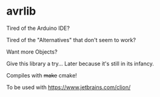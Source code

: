 avrlib
======
Tired of the Arduino IDE?

Tired of the "Alternatives" that don't seem to work?

Want more Objects?

Give this library a try... Later because it's still in its infancy.

Compiles with ~~make~~ cmake!

To be used with https://www.jetbrains.com/clion/
